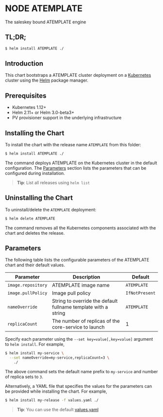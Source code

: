 # NODE ATEMPLATE

The saleskey bound ATEMPLATE engine

## TL;DR;

```bash
$ helm install ATEMPLATE ./
```

## Introduction

This chart bootstraps a ATEMPLATE cluster deployment on a [Kubernetes](http://kubernetes.io) cluster using the [Helm](https://helm.sh) package manager.

## Prerequisites

-   Kubernetes 1.12+
-   Helm 2.11+ or Helm 3.0-beta3+
-   PV provisioner support in the underlying infrastructure

## Installing the Chart

To install the chart with the release name `ATEMPLATE` from this folder:

```bash
$ helm install ATEMPLATE ./
```

The command deploys ATEMPLATE on the Kubernetes cluster in the default configuration. The [Parameters](#parameters) section lists the parameters that can be configured during installation.

> **Tip**: List all releases using `helm list`

## Uninstalling the Chart

To uninstall/delete the `ATEMPLATE` deployment:

```bash
$ helm delete ATEMPLATE
```

The command removes all the Kubernetes components associated with the chart and deletes the release.

## Parameters

The following table lists the configurable parameters of the ATEMPLATE chart and their default values.

| Parameter          | Description                                                    | Default          |
| ------------------ | -------------------------------------------------------------- | ---------------- |
| `image.repository` | ATEMPLATE image name                                      | `ATEMPLATE` |
| `image.pullPolicy` | Image pull policy                                              | `IfNotPresent`   |
| `nameOverride`     | String to override the default fullname template with a string | `ATEMPLATE` |
| `replicaCount`     | The number of replicas of the core-service to launch           | 1                |

Specify each parameter using the `--set key=value[,key=value]` argument to `helm install`. For example,

```bash
$ helm install my-service \
  --set nameOverride=my-service,replicaCount=3 \
    ./
```

The above command sets the default name prefix to `my-service` and number of replica sets to `3`.

Alternatively, a YAML file that specifies the values for the parameters can be provided while installing the chart. For example,

```bash
$ helm install my-release -f values.yaml ./
```

> **Tip**: You can use the default [values.yaml](values.yaml)
